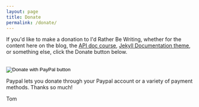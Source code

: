 ```yaml
---
layout: page
title: Donate
permalink: /donate/
---
```


If you'd like to make a donation to I'd Rather Be Writing, whether for the content here on the blog, the <a href='/learnapidoc/'>API doc course</a>, <a href='/documentation-theme-jekyll/'>Jekyll Documentation theme</a>, or something else, click the Donate button below.

<form style="margin-top: 30px;" action="https://www.paypal.com/cgi-bin/webscr" method="post" target="_top">
<input type="hidden" name="cmd" value="_s-xclick" />
<input type="hidden" name="hosted_button_id" value="9X3NLRJMB6XCU" />
<input type="image" src="https://www.paypalobjects.com/en_US/i/btn/btn_donateCC_LG.gif" border="0" name="submit" title="PayPal - The safer, easier way to pay online!" alt="Donate with PayPal button" />
<img alt="" border="0" src="https://www.paypal.com/en_US/i/scr/pixel.gif" width="1" height="1" />
</form>


Paypal lets you donate through your Paypal account or a variety of payment methods. Thanks so much!

Tom
